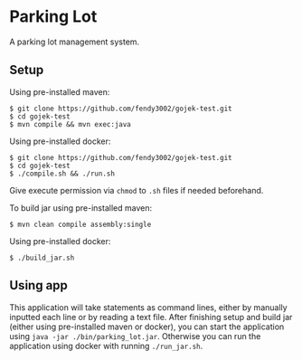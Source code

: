# Parking Lot

A parking lot management system.

## Setup

Using pre-installed maven:

```shell
$ git clone https://github.com/fendy3002/gojek-test.git
$ cd gojek-test
$ mvn compile && mvn exec:java
```

Using pre-installed docker:

```shell
$ git clone https://github.com/fendy3002/gojek-test.git
$ cd gojek-test
$ ./compile.sh && ./run.sh
```

Give execute permission via `chmod` to `.sh` files if needed beforehand.

To build jar using pre-installed maven:
```shell
$ mvn clean compile assembly:single
```

Using pre-installed docker:
```shell
$ ./build_jar.sh
```

## Using app

This application will take statements as command lines, either by manually inputted each line or by reading a text file. After finishing setup and build jar (either using pre-installed maven or docker), you can start the application using `java -jar ./bin/parking_lot.jar`. Otherwise you can run the application using docker with running `./run_jar.sh`.

